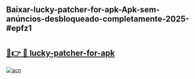 ## Baixar-lucky-patcher-for-apk-Apk-sem-anúncios-desbloqueado-completamente-2025-#epfz1

# <h2><a href="https://ainizakaria.my?title=lucky-patcher-for-apk&ref=20M">🔗👉 🔴 lucky-patcher-for-apk</a></h2>

[![acn](https://github.com/user-attachments/assets/0f9c940e-d8b0-45ae-aac7-cd30a18b3e1c)](https://ainizakaria.my?title=lucky-patcher-for-apk&ref=20M)

